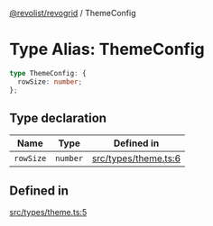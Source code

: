 [@revolist/revogrid](README.md) / ThemeConfig

# Type Alias: ThemeConfig

```ts
type ThemeConfig: {
  rowSize: number;
};
```

## Type declaration

| Name | Type | Defined in |
| ------ | ------ | ------ |
| `rowSize` | `number` | [src/types/theme.ts:6](https://github.com/revolist/revogrid/blob/a849a2bedd405f9be6994ce2465b998f17fd214c/src/types/theme.ts#L6) |

## Defined in

[src/types/theme.ts:5](https://github.com/revolist/revogrid/blob/a849a2bedd405f9be6994ce2465b998f17fd214c/src/types/theme.ts#L5)
